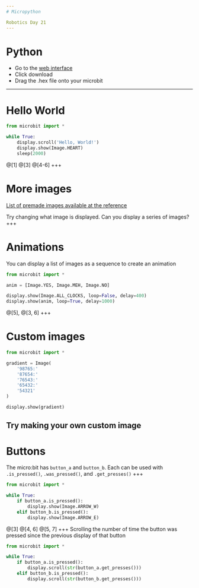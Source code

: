 ```yaml
---
# Micropython

Robotics Day 21
---
```

# Python

* Go to the [web interface](https://python.microbit.org/v/1)
* Click download
* Drag the .hex file onto your microbit
---
# Hello World

```python
from microbit import *

while True:
    display.scroll('Hello, World!')
    display.show(Image.HEART)
    sleep(2000)
```
@[1]
@[3]
@[4-6]
+++
# More images

[List of premade images available at the reference](http://microbit-micropython.readthedocs.io/en/latest/tutorials/images.html)

Try changing what image is displayed. Can you display a series of images?
+++
# Animations

You can display a list of images as a sequence to create an animation

```python
from microbit import *

anim = [Image.YES, Image.MEH, Image.NO]

display.show(Image.ALL_CLOCKS, loop=False, delay=400)
display.show(anim, loop=True, delay=1000)
```
@[5],
@[3, 6]
+++
# Custom images

```python
from microbit import *

gradient = Image(
    '98765:'
    '87654:'
    '76543:'
    '65432:'
    '54321'
)

display.show(gradient)
```

Try making your own custom image
---
# Buttons

The micro:bit has `button_a` and `button_b`. Each can be used with `.is_pressed()`, `.was_pressed()`, and `.get_presses()`
+++
```python
from microbit import *

while True:
    if button_a.is_pressed():
        display.show(Image.ARROW_W)
    elif button_b.is_pressed():
        display.show(Image.ARROW_E)
```
@[3]
@[4, 6]
@[5, 7]
+++
Scrolling the number of time the button was pressed since the previous display of that button

```python
from microbit import *

while True:
    if button_a.is_pressed():
        display.scroll(str(button_a.get_presses()))
    elif button_b.is_pressed():
        display.scroll(str(button_b.get_presses()))
```